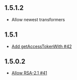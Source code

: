 ## 1.5.1.2

* Allow newest transformers

## 1.5.1

* [Add getAccessTokenWith #42](https://github.com/yesodweb/authenticate/pull/42)

## 1.5.0.2

* [Allow RSA-2.1 #41](https://github.com/yesodweb/authenticate/pull/41)
